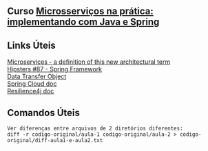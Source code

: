 ## Curso [Microsserviços na prática: implementando com Java e Spring](https://cursos.alura.com.br/course/microsservicos-implementando-java-spring)

## Links Úteis
[Microservices - a definition of this new architectural term](https://martinfowler.com/articles/microservices.html)  
[Hipsters #87 - Spring Framework](https://cursos.alura.com.br/extra/hipsterstech/spring-framework-hipsters-87-a499)  
[Data Transfer Object](https://martinfowler.com/eaaCatalog/dataTransferObject.html)  
[Spring Cloud doc](https://spring.io/projects/spring-cloud)   
[Resilience4j doc](https://resilience4j.readme.io/docs/getting-started-3)  

## Comandos Úteis

```
Ver diferenças entre arquivos de 2 diretórios diferentes:
diff -r codigo-original/aula-1 codigo-original/aula-2 > codigo-original/diff-aula1-e-aula2.txt
```
